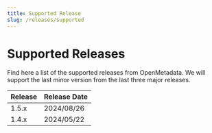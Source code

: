 ```yaml
---
title: Supported Release
slug: /releases/supported
---
```


# Supported Releases

Find here a list of the supported releases from OpenMetadata. We will support the last minor version from the last three
major releases.

| Release | Release Date |
|:--------|:-------------|
| 1.5.x   | 2024/08/26   |
| 1.4.x   | 2024/05/22   |